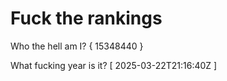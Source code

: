 # Fuck the rankings

Who the hell am I?
{ 15348440 }

What fucking year is it?
[ 2025-03-22T21:16:40Z ]
